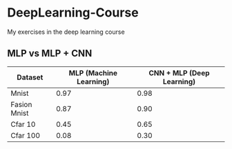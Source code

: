 # DeepLearning-Course
My exercises in the deep learning course

## MLP vs MLP + CNN

  Dataset | MLP (Machine Learning) | CNN + MLP (Deep Learning) 
--- | --- | --- 
Mnist | 0.97 | 0.98
Fasion Mnist | 0.87 | 0.90
Cfar 10 | 0.45 | 0.65
Cfar 100 | 0.08 | 0.30

